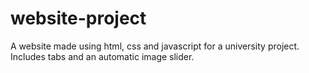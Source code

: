 # website-project
A website made using html, css and javascript for a university project. Includes tabs and an automatic image slider. 
